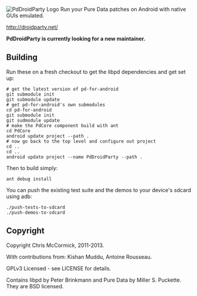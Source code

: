 ![PdDroidParty Logo](http://droidparty.net/icon.png)
Run your Pure Data patches on Android with native GUIs emulated.

http://droidparty.net/

**PdDroidParty is currently looking for a new maintainer.**

Building
--------

Run these on a fresh checkout to get the libpd dependencies and get set up:

	# get the latest version of pd-for-android
	git submodule init
	git submodule update
	# get pd-for-android's own submodules
	cd pd-for-android
	git submodule init
	git sudmodule update
	# make the PdCore component build with ant
	cd PdCore
	android update project --path .
	# now go back to the top level and configure out project
	cd ..
	cd ..
	android update project --name PdDroidParty --path .

Then to build simply:

	ant debug install

You can push the existing test suite and the demos to your device's sdcard using adb:

	./push-tests-to-sdcard
	./push-demos-to-sdcard

Copyright
---------

Copyright Chris McCormick, 2011-2013.

With contributions from: Kishan Muddu, Antoine Rousseau.

GPLv3 Licensed - see LICENSE for details.

Contains libpd by Peter Brinkmann and Pure Data by Miller S. Puckette. They are BSD licensed.
